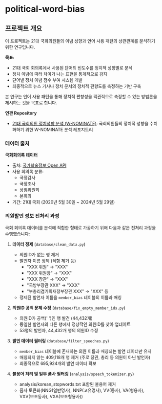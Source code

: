 # political-word-bias

## 프로젝트 개요

이 프로젝트는 21대 국회의원들의 이념 성향과 언어 사용 패턴의 상관관계를 분석하기 위한 연구입니다.

**목표:**
- 21대 국회 회의록에서 사용된 단어의 빈도수를 정치적 성향별로 분석
- 정치 이념에 따라 차이가 나는 표현을 통계적으로 감지
- 단어별 정치 이념 점수 부여 시스템 개발
- 최종적으로 뉴스 기사나 정치 문서의 정치적 편향도를 측정하는 기반 구축

본 연구는 언어 사용 패턴을 통해 정치적 편향성을 객관적으로 측정할 수 있는 방법론을 제시하는 것을 목표로 합니다.

**연관 Repository**
- [21대 국회의원 정치성향 분석 (W-NOMINATE)](https://github.com/Prismedia/21kr-assembly-w-nominate): 국회의원들의 정치적 성향을 수치화하기 위한 W-NOMINATE 분석 레포지토리

### 데이터 출처

**국회회의록 데이터**
- 출처: [국가학술정보 Open API](https://losi-open.nanet.go.kr/user/dataset/datasetList.do)
- 사용 회의록 분류:
  - 국정감사
  - 국정조사
  - 상임위원회
  - 본회의
- 기간: 21대 국회 (2020년 5월 30일 ~ 2024년 5월 29일)

### 의원발언 정보 전처리 과정

국회 회의록 데이터를 분석에 적합한 형태로 가공하기 위해 다음과 같은 전처리 과정을 수행했습니다:

1. **데이터 정제** (`database/clean_data.py`)
   - 의원ID가 없는 행 제거
   - 발언자 이름 정제 (직함 제거 등)
     - "XXX 위원" → "XXX"
     - "XXX 위원장" → "XXX"
     - "XXX 장관" → "XXX"
     - "국방부장관 XXX" → "XXX"
     - "부총리겸기획재정부장관 XXX" → "XXX" 등
   - 정제된 발언자 이름을 `member_bias` 테이블의 이름과 매칭

2. **의원ID 공백 문제 수정** (`database/fix_empty_member_ids.py`)
   - 의원ID가 공백(' ')인 행 발견 (44,432개)
   - 동일한 발언자의 다른 행에서 정상적인 의원ID를 찾아 업데이트
   - 53명의 발언자, 44,432개 행의 의원ID 수정

3. **발언 데이터 필터링** (`database/filter_speeches.py`)
   - `member_bias` 테이블에 존재하는 의원 이름과 매칭되는 발언 데이터만 유지
   - 매칭되지 않는 409,118개 행 제거 (주로 장관, 총리 등 의원이 아닌 발언자)
   - 최종적으로 695,924개의 발언 데이터 확보

4. **불용어 처리 및 일부 품사 필터링** (`analysis/speech_tokenizer.py`)
   - analysis/korean_stopwords.txt 포함된 불용어 제거
   - 품사 토큰화(NNG(일반명사), NNP(고유명사), VV(동사), VA(형용사), VXV(보조동사), VXA(보조형용사))